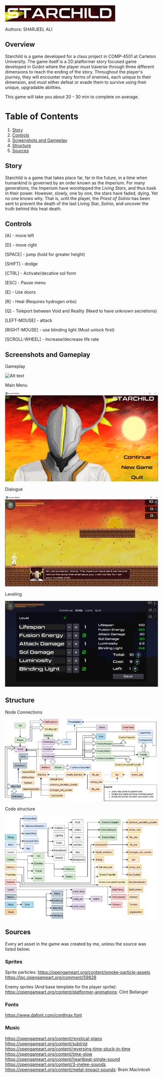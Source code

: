 ![Alt text](readme_sources/header.PNG)

Authors: SHARJEEL ALI

## Overview

Starchild is a game developed for a class project in COMP-4501 at Carleton University. The game itself is a 2D platformer story focused game developed in Godot where the player must traverse through three different dimensions to reach the ending of the story. Throughout the player's journey, they will encounter many forms of enemies, each unique to their dimension, and must either defeat or evade them to survive using their unique, upgradable abilities.

This game will take you about 20 - 30 min to complete on average.

# Table of Contents
1. [Story](#story)
2. [Controls](#controls)
3. [Screenshots and Gameplay](#screenshots-and-gameplay)
4. [Structure](#structure)
5. [Sources](#sources)

## Story

Starchild is a game that takes place far, far in the future, in a time when humankind is governed by an order known as the *Imperium*. For many generations, the Imperium have worshipped the *Living Stars*, and thus bask in their power. However, slowly, one by one, the stars have faded, dying. Yet no one knows why. That is, until the player, the *Priest of Solnio* has been sent to prevent the death of the last Living Star, *Solnio*, and uncover the truth behind this heat death.

## Controls

[A] - move left

[D] - move right

[SPACE] - jump (hold for greater height)

[SHIFT] - dodge

[CTRL] - Activate/decative sol form

[ESC] - Pause menu

[E] - Use doors

[R] - Heal (Requires hydrogen orbs)

[Q] - Teleport between Void and Reality (Need to have unknown secretions)

[LEFT-MOUSE] - attack

[RIGHT-MOUSE] - use blinding light (Must unlock first)

[SCROLL-WHEEL] - Increase/decrease life rate

## Screenshots and Gameplay

Gameplay

![Alt text](readme_sources/gameplay.gif)

Main Menu

![Alt text](readme_sources/title.PNG)

Dialogue

![Alt text](readme_sources/dialogue.PNG)

Leveling

![Alt text](readme_sources/leveling.PNG)

## Structure

Node Connections

![Alt text](readme_sources/relationships.PNG)

Code structure

![Alt text](readme_sources/structure.PNG)

## Sources

Every art asset in the game was created by me, unless the source was listed below:

### Sprites
Sprite particles: https://opengameart.org/content/smoke-particle-assets
https://lpc.opengameart.org/comment/59828

Enemy sprites (And base template for the player sprite): https://opengameart.org/content/platformer-animations: Clint Bellanger

### Fonts

https://www.dafont.com/conthrax.font

### Music
https://opengameart.org/content/mystical-piano
https://opengameart.org/content/subtrist
https://opengameart.org/content/reversing-time-stuck-in-time
https://opengameart.org/content/time-slow
https://opengameart.org/content/heartbeat-single-sound
https://opengameart.org/content/3-melee-sounds
https://opengameart.org/content/metal-impact-sounds: Brain MacIntosh
